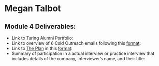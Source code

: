 # Megan Talbot

## Module 4 Deliverables:

* Link to Turing Alumni Portfolio:
* Link to overview of 6 Cold Outreach emails following this [format](https://github.com/turingschool/professional_skills/blob/master/module_four/outreach_deliverable_guidelines.md):
* Link to [The Plan](https://github.com/turingschool/backend-curriculum-site/blob/gh-pages/module4/projects/the-plan/index.md) in this [format](https://github.com/turingschool/backend-curriculum-site/blob/gh-pages/module4/projects/the-plan/template.markdown):
* Summary of participation in a actual interview or practice interview that includes details of the company, interviewer’s name, and their title:
